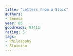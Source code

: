 ```yaml
---
title: "Letters from a Stoic"
authors:
- Seneca
year: 65
goodreads: 97411
rating: 5
tags:
- Philosophy
- Stoicism
---
```

